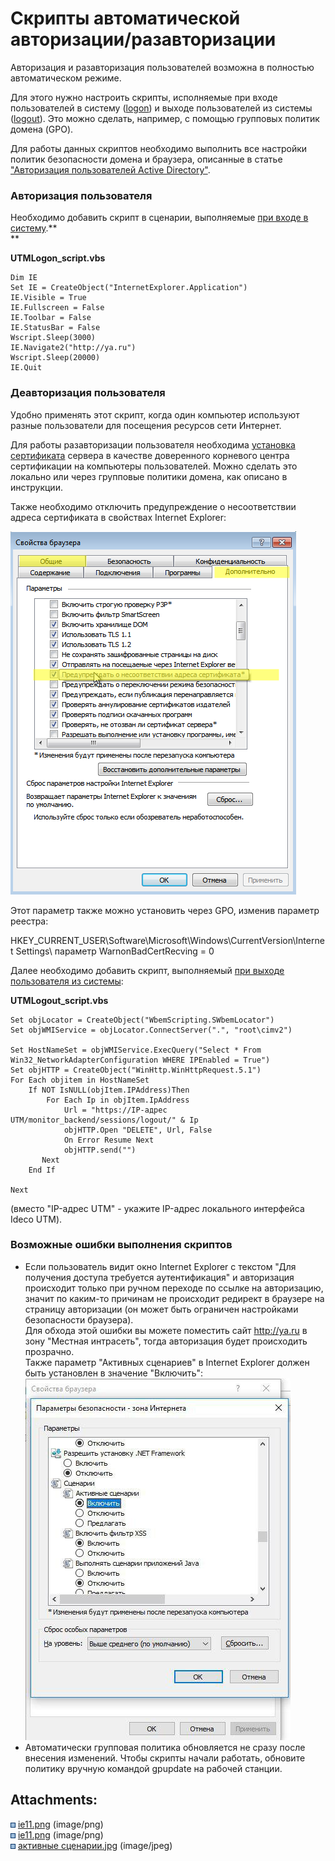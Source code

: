 # Скрипты автоматической авторизации/разавторизации

Авторизация и разавторизация пользователей возможна в полностью
автоматическом режиме.

Для этого нужно настроить скрипты, исполняемые при входе пользователей в
систему
([logon](https://technet.microsoft.com/ru-ru/library/cc770908.aspx)) и
выходе пользователей из системы
([logout](https://technet.microsoft.com/ru-ru/library/cc753583.aspx)).
Это можно сделать, например, с помощью групповых политик домена (GPO).

<div>

<div>

Для работы данных скриптов необходимо выполнить все настройки политик
безопасности домена и браузера, описанные в статье ["Авторизация пользователей Active Directory"](./Авторизация_пользователей.md).

</div>

</div>

### Авторизация пользователя

Необходимо добавить скрипт в сценарии, выполняемые [при входе в
систему](https://technet.microsoft.com/ru-ru/library/cc770908.aspx).**  
**

**UTMLogon\_script.vbs**

<div class="code panel pdl" style="border-width: 1px;">

<div class="codeContent panelContent pdl">

    Dim IE
    Set IE = CreateObject("InternetExplorer.Application")
    IE.Visible = True
    IE.Fullscreen = False
    IE.Toolbar = False
    IE.StatusBar = False
    Wscript.Sleep(3000)
    IE.Navigate2("http://ya.ru")
    Wscript.Sleep(20000)
    IE.Quit

</div>

</div>

### Деавторизация пользователя

Удобно применять этот скрипт, когда один компьютер используют разные
пользователи для посещения ресурсов сети Интернет.

Для работы разавторизации пользователя необходима [установка сертификата](./Настройка_фильтрации_HTTPS.md) сервера в
качестве доверенного корневого центра сертификации на компьютеры
пользователей. Можно сделать это локально или через групповые
политики домена, как описано в инструкции.

Также необходимо отключить предупреждение о несоответствии адреса
сертификата в свойствах Internet Explorer:

![](attachments/4981041/4981065.png)

Этот параметр также можно установить через GPO, изменив параметр
реестра:

HKEY\_CURRENT\_USER\\Software\\Microsoft\\Windows\\CurrentVersion\\Internet
Settings\\ параметр WarnonBadCertRecving = 0

Далее необходимо добавить скрипт, выполняемый [при выходе пользователя
из
системы](https://technet.microsoft.com/ru-ru/library/cc753583.aspx):

**UTMLogout\_script.vbs**

<div class="code panel pdl" style="border-width: 1px;">

<div class="codeContent panelContent pdl">

    Set objLocator = CreateObject("WbemScripting.SWbemLocator")
    Set objWMIService = objLocator.ConnectServer(".", "root\cimv2")
    
    Set HostNameSet = objWMIService.ExecQuery("Select * From Win32_NetworkAdapterConfiguration WHERE IPEnabled = True")
    Set objHTTP = CreateObject("WinHttp.WinHttpRequest.5.1")
    For Each objitem in HostNameSet
        If NOT IsNULL(objItem.IPAddress)Then
            For Each Ip in objItem.IpAddress
                Url = "https://IP-адрес UTM/monitor_backend/sessions/logout/" & Ip
                objHTTP.Open "DELETE", Url, False
                On Error Resume Next
                objHTTP.send("")
           Next
        End If
    
    Next

</div>

</div>

(вместо "IP-адрес UTM" - укажите IP-адрес локального интерфейса Ideco
UTM).

### Возможные ошибки выполнения скриптов

  - Если пользователь видит окно Internet Explorer с текстом "Для
    получения доступа требуется аутентификация" и авторизация
    происходит только при ручном переходе по ссылке на авторизацию,
    значит по каким-то причинам не происходит редирект в браузере на
    страницу авторизации (он может быть ограничен настройками
    безопасности браузера).  
    Для обхода этой ошибки вы можете поместить сайт <http://ya.ru> в
    зону "Местная интрасеть", тогда авторизация будет происходить
    прозрачно.  
    Также параметр "Активных сценариев" в Internet Explorer должен быть
    установлен в значение "Включить":  
    ![](attachments/4981041/6586987.jpg)
  - Автоматически групповая политика обновляется не сразу после внесения
    изменений. Чтобы скрипты начали работать, обновите политику вручную
    командой gpupdate на рабочей станции.

<div class="pageSectionHeader">

## Attachments:

</div>

<div class="greybox" data-align="left">

![](images/icons/bullet_blue.gif)
[ie11.png](attachments/4981041/4981066.png) (image/png)  
![](images/icons/bullet_blue.gif)
[ie11.png](attachments/4981041/4981065.png) (image/png)  
![](images/icons/bullet_blue.gif) [активные
сценарии.jpg](attachments/4981041/6586987.jpg) (image/jpeg)  

</div>
